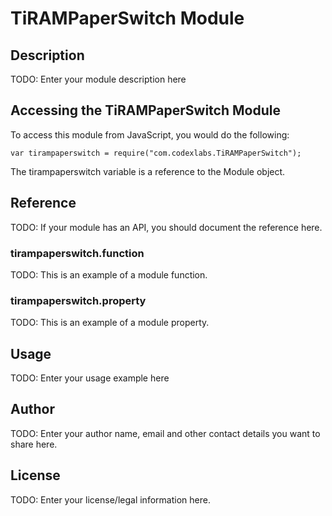 # TiRAMPaperSwitch Module

## Description

TODO: Enter your module description here

## Accessing the TiRAMPaperSwitch Module

To access this module from JavaScript, you would do the following:

    var tirampaperswitch = require("com.codexlabs.TiRAMPaperSwitch");

The tirampaperswitch variable is a reference to the Module object.

## Reference

TODO: If your module has an API, you should document
the reference here.

### tirampaperswitch.function

TODO: This is an example of a module function.

### tirampaperswitch.property

TODO: This is an example of a module property.

## Usage

TODO: Enter your usage example here

## Author

TODO: Enter your author name, email and other contact
details you want to share here.

## License

TODO: Enter your license/legal information here.
